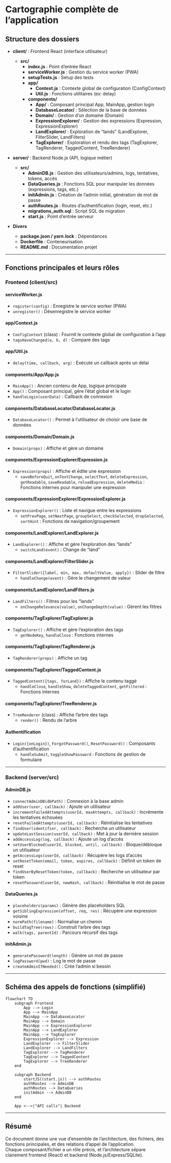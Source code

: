 # Cartographie complète de l’application

## Structure des dossiers

- **client/** : Frontend React (interface utilisateur)
  - **src/**
    - **index.js** : Point d’entrée React
    - **serviceWorker.js** : Gestion du service worker (PWA)
    - **setupTests.js** : Setup des tests
    - **app/**
      - **Context.js** : Contexte global de configuration (ConfigContext)
      - **Util.js** : Fonctions utilitaires (ex: delay)
    - **components/**
      - **App/** : Composant principal App, MainApp, gestion login
      - **DatabaseLocator/** : Sélection de la base de données
      - **Domain/** : Gestion d’un domaine (Domain)
      - **ExpressionExplorer/** : Gestion des expressions (Expression, ExpressionExplorer)
      - **LandExplorer/** : Exploration de “lands” (LandExplorer, FilterSlider, LandFilters)
      - **TagExplorer/** : Exploration et rendu des tags (TagExplorer, TagRenderer, TaggedContent, TreeRenderer)

- **server/** : Backend Node.js (API, logique métier)
  - **src/**
    - **AdminDB.js** : Gestion des utilisateurs/admins, logs, tentatives, tokens, accès
    - **DataQueries.js** : Fonctions SQL pour manipuler les données (expressions, tags, etc.)
    - **initAdmin.js** : Création de l’admin initial, génération de mot de passe
    - **authRoutes.js** : Routes d’authentification (login, reset, etc.)
    - **migrations_auth.sql** : Script SQL de migration
    - **start.js** : Point d’entrée serveur

- **Divers**
  - **package.json / yarn.lock** : Dépendances
  - **Dockerfile** : Conteneurisation
  - **README.md** : Documentation projet

---

## Fonctions principales et leurs rôles

### Frontend (client/src)

#### serviceWorker.js
- `register(config)` : Enregistre le service worker (PWA)
- `unregister()` : Désenregistre le service worker

#### app/Context.js
- `ConfigContext` (class) : Fournit le contexte global de configuration à l’app
- `tagsHaveChanged(a, b, d)` : Compare des tags

#### app/Util.js
- `delay(time, callback, arg)` : Exécute un callback après un délai

#### components/App/App.js
- `MainApp()` : Ancien contenu de App, logique principale
- `App()` : Composant principal, gère l’état global et le login
- `handleLogin(userData)` : Callback de connexion

#### components/DatabaseLocator/DatabaseLocator.js
- `DatabaseLocator()` : Permet à l’utilisateur de choisir une base de données

#### components/Domain/Domain.js
- `Domain(props)` : Affiche et gère un domaine

#### components/ExpressionExplorer/Expression.js
- `Expression(props)` : Affiche et édite une expression
  - `saveBeforeQuit`, `onTextChange`, `selectText`, `deleteExpression`, `getReadable`, `saveReadable`, `reloadExpression`, `deleteMedia` : Fonctions internes pour manipuler une expression

#### components/ExpressionExplorer/ExpressionExplorer.js
- `ExpressionExplorer()` : Liste et navigue entre les expressions
  - `setPrevPage`, `setNextPage`, `groupSelect`, `checkSelected`, `dropSelected`, `sortHint` : Fonctions de navigation/groupement

#### components/LandExplorer/LandExplorer.js
- `LandExplorer()` : Affiche et gère l’exploration des “lands”
  - `switchLand(event)` : Change de “land”

#### components/LandExplorer/FilterSlider.js
- `FilterSlider({label, min, max, defaultValue, apply})` : Slider de filtre
  - `handleChange(event)` : Gère le changement de valeur

#### components/LandExplorer/LandFilters.js
- `LandFilters()` : Filtres pour les “lands”
  - `onChangeRelevance(value)`, `onChangeDepth(value)` : Gèrent les filtres

#### components/TagExplorer/TagExplorer.js
- `TagExplorer()` : Affiche et gère l’exploration des tags
  - `getNodeKey`, `handleClose` : Fonctions internes

#### components/TagExplorer/TagRenderer.js
- `TagRenderer(props)` : Affiche un tag

#### components/TagExplorer/TaggedContent.js
- `TaggedContent({tags, forLand})` : Affiche le contenu taggé
  - `handleClose`, `handleShow`, `deleteTaggedContent`, `getFiltered` : Fonctions internes

#### components/TagExplorer/TreeRenderer.js
- `TreeRenderer` (class) : Affiche l’arbre des tags
  - `render()` : Rendu de l’arbre

#### Authentification
- `Login({onLogin})`, `ForgotPassword()`, `ResetPassword()` : Composants d’authentification
  - `handleSubmit`, `toggleShowPassword` : Fonctions de gestion de formulaire

---

### Backend (server/src)

#### AdminDB.js
- `connectAdminDB(dbPath)` : Connexion à la base admin
- `addUser(user, callback)` : Ajoute un utilisateur
- `incrementFailedAttempts(userId, maxAttempts, callback)` : Incrémente les tentatives échouées
- `resetFailedAttempts(userId, callback)` : Réinitialise les tentatives
- `findUser(identifier, callback)` : Recherche un utilisateur
- `updateLastSession(userId, callback)` : Met à jour la dernière session
- `addAccessLog(log, callback)` : Ajoute un log d’accès
- `setUserBlocked(userId, blocked, until, callback)` : Bloque/débloque un utilisateur
- `getAccessLogs(userId, callback)` : Récupère les logs d’accès
- `setResetToken(email, token, expires, callback)` : Définit un token de reset
- `findUserByResetToken(token, callback)` : Recherche un utilisateur par token
- `resetPassword(userId, newHash, callback)` : Réinitialise le mot de passe

#### DataQueries.js
- `placeholders(params)` : Génère des placeholders SQL
- `getSiblingExpression(offset, req, res)` : Récupère une expression voisine
- `normPath(filename)` : Normalise un chemin
- `buildTagTree(rows)` : Construit l’arbre des tags
- `walk(tags, parentId)` : Parcours récursif des tags

#### initAdmin.js
- `generatePassword(length)` : Génère un mot de passe
- `logPassword(pwd)` : Log le mot de passe
- `createAdminIfNeeded()` : Crée l’admin si besoin

---

## Schéma des appels de fonctions (simplifié)

```mermaid
flowchart TD
    subgraph Frontend
        App --> Login
        App --> MainApp
        MainApp --> DatabaseLocator
        MainApp --> Domain
        MainApp --> ExpressionExplorer
        MainApp --> LandExplorer
        MainApp --> TagExplorer
        ExpressionExplorer --> Expression
        LandExplorer --> FilterSlider
        LandExplorer --> LandFilters
        TagExplorer --> TagRenderer
        TagExplorer --> TaggedContent
        TagExplorer --> TreeRenderer
    end

    subgraph Backend
        startJS((start.js)) --> authRoutes
        authRoutes --> AdminDB
        authRoutes --> DataQueries
        initAdmin --> AdminDB
    end

    App <-->|"API calls"| Backend
```

---

## Résumé

Ce document donne une vue d’ensemble de l’architecture, des fichiers, des fonctions principales, et des relations d’appel de l’application.  
Chaque composant/fichier a un rôle précis, et l’architecture sépare clairement frontend (React) et backend (Node.js/Express/SQLite).
